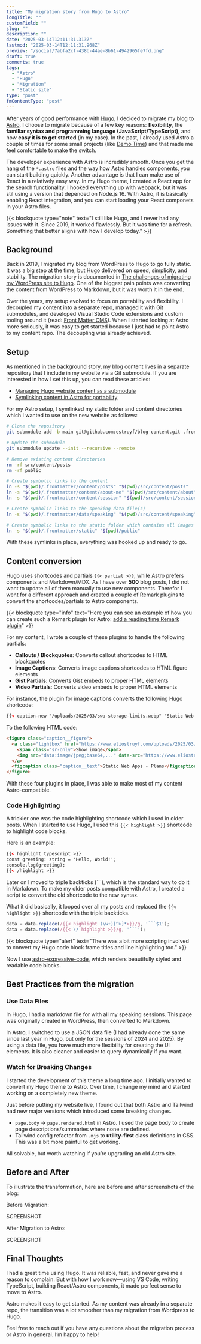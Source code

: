 ```yaml
---
title: "My migration story from Hugo to Astro"
longTitle: ""
customField: ""
slug: ""
description: ""
date: "2025-03-14T12:11:31.313Z"
lastmod: "2025-03-14T12:11:31.968Z"
preview: "/social/7abfa2cf-438b-44ae-8b61-4942965fe7fd.png"
draft: true
comments: true
tags:
  - "Astro"
  - "Hugo"
  - "Migration"
  - "Static site"
type: "post"
fmContentType: "post"
---
```


After years of good performance with [Hugo](https://gohugo.io/), I decided to migrate my blog to [Astro](https://astro.build). I choose to migrate because of a few key reasons: **flexibility**, the **familiar syntax and programming language (JavaScript/TypeScript)**, and how **easy it is to get started** (in my case). In the past, I already used Astro a couple of times for some small projects (like [Demo Time](https://demotime.elio.dev)) and that made me feel comfortable to make the switch.

The developer experience with Astro is incredibly smooth. Once you get the hang of the `*.astro` files and the way how Astro handles components, you can start building quickly. Another advantage is that I can make use of React in a relatively easy way. In my Hugo theme, I created a React app for the search functionality. I hooked everything up with webpack, but it was stil using a version that depended on Node.js 16. With Astro, it is basically enabling React integration, and you can start loading your React componets in your Astro files.

{{< blockquote type="note" text="I still like Hugo, and I never had any issues with it. Since 2019, it worked flawlessly. But it was time for a refresh. Something that better aligns with how I develop today." >}}

## Background

Back in 2019, I migrated my blog from WordPress to Hugo to go fully static. It was a big step at the time, but Hugo delivered on speed, simplicity, and stability. The migration story is documented in [The challenges of migrating my WordPress site to Hugo](https://www.eliostruyf.com/the-challenges-of-migrating-my-wordpress-site-to-hugo/). One of the biggest pain points was converting the content from WordPress to Markdown, but it was worth it in the end.

Over the years, my setup evolved to focus on portability and flexibility. I decoupled my content into a separate repo, managed it with Git submodules, and developed Visual Studio Code extensions and custom tooling around it (read: [Front Matter CMS](https://frontmatter.codes)). When I started looking at Astro more seriously, it was easy to get started because I just had to point Astro to my content repo. The decoupling was already achieved.

## Setup

As mentioned in the background story, my blog content lives in a separate repository that I include in my website via a Git submodule. If you are interested in how I set this up, you can read these articles:

- [Managing Hugo website content as a submodule](https://www.eliostruyf.com/managing-hugo-website-content-asset-submodule/)
- [Symlinking content in Astro for portability](https://www.eliostruyf.com/symlink-content-astro-portability/)

For my Astro setup, I symlinked my static folder and content directories which I wanted to use on the new website as follows:

```bash title="Symlinking content in Astro for portability"
# Clone the repository
git submodule add -b main git@github.com:estruyf/blog-content.git .frontmatter

# Update the submodule
git submodule update --init --recursive --remote

# Remove existing content directories
rm -rf src/content/posts
rm -rf public

# Create symbolic links to the content
ln -s "$(pwd)/.frontmatter/content/posts" "$(pwd)/src/content/posts"
ln -s "$(pwd)/.frontmatter/content/about-me" "$(pwd)/src/content/about"
ln -s "$(pwd)/.frontmatter/content/session" "$(pwd)/src/content/sessions"

# Create symbolic links to the speaking data file(s)
ln -s "$(pwd)/.frontmatter/data/speaking" "$(pwd)/src/content/speaking"

# Create symbolic links to the static folder which contains all images
ln -s "$(pwd)/.frontmatter/static" "$(pwd)/public"
```

With these symlinks in place, everything was hooked up and ready to go.

## Content conversion

Hugo uses shortcodes and partials `{{< partial >}}`, while Astro prefers components and Markdown/MDX. As I have over **500** blog posts, I did not want to update all of them manually to use new components. Therefor I went for a different approach and created a couple of Remark plugins to convert the shortcodes/partials to Astro components.

{{< blockquote type="info" text="Here you can see an example of how you can create such a Remark plugin for Astro: [add a reading time Remark plugin](https://docs.astro.build/en/recipes/reading-time/)" >}}

For my content, I wrote a couple of these plugins to handle the following partials:

- **Callouts / Blockquotes**: Converts callout shortcodes to HTML blockquotes
- **Image Captions**: Converts image captions shortcodes to HTML figure elements
- **Gist Partials**: Converts Gist embeds to proper HTML elements
- **Video Partials**: Converts video embeds to proper HTML elements

For instance, the plugin for image captions converts the following Hugo shortcode:

```html title="Example of a caption shortcode"
{{< caption-new "/uploads/2025/03/swa-storage-limits.webp" "Static Web Apps - Plans" "data:image/jpeg;base64,..." "855" "791" >}}
```

To the following HTML code:

```html title="HTML output of the caption conversion"
<figure class="caption__figure">
  <a class="lightbox" href="https://www.eliostruyf.com/uploads/2025/03/swa-storage-limits.webp" title="Show image">
    <span class="sr-only">Show image</span>
    <img src="data:image/jpeg;base64,..." data-src="https://www.eliostruyf.com/uploads/2025/03/swa-storage-limits.webp" alt="Static Web Apps - Plans" style="width:855px; height:791px" class="lazyloaded">
  </a>
  <figcaption class="caption__text">Static Web Apps - Plans</figcaption>
</figure>
```

With these four plugins in place, I was able to make most of my content Astro-compatible.

### Code Highlighting

A trickier one was the code highlighting shortcode which I used in older posts. When I started to use Hugo, I used this `{{< highlight >}}` shortcode to highlight code blocks.

Here is an example:

```html title="Example of a code block in Hugo"
{{< highlight typescript >}}
const greeting: string = 'Hello, World!';
console.log(greeting);
{{< /highlight >}}
```

Later on I moved to triple backticks (\`\`\`), which is the standard way to do it in Markdown. To make my older posts compatible with Astro, I created a script to convert the old shortcode to the new syntax.

What it did basically, it looped over all my posts and replaced the `{{< highlight >}}` shortcode with the triple backticks. 

```javascript title="Code to convert the old code block syntax to the new one"
data = data.replace(/{{< highlight (\w+)[^>]*>}}/g, '```$1');
data = data.replace(/{{< \/ highlight >}}/g, '```');
```

{{< blockquote type="alert" text="There was a bit more scripting involved to convert my Hugo code block frame titles and line highlighting too." >}}

Now I use [astro-expressive-code](https://expressive-code.com/installation/), which renders beautifully styled and readable code blocks.

## Best Practices from the migration

### Use Data Files

In Hugo, I had a markdown file for with all my speaking sessions. This page was originally created in WordPress, then converted to Markdown.

In Astro, I switched to use a JSON data file (I had already done the same since last year in Hugo, but only for the sessions of 2024 and 2025). By using a data file, you have much more flexibility for creating the UI elements. It is also cleaner and easier to query dynamically if you want.

### Watch for Breaking Changes

I started the development of this theme a long time ago. I initially wanted to convert my Hugo theme to Astro. Over time, I change my mind and started working on a completely new theme. 

Just before putting my website live, I found out that both Astro and Tailwind had new major versions which introduced some breaking changes.

- `page.body` → `page.rendered.html` in Astro. I used the page body to create page descriptions/summaries where none are defined.
- Tailwind config refactor from `.mjs` to **utility-first** class definitions in CSS. This was a bit more painful to get working.

All solvable, but worth watching if you’re upgrading an old Astro site.

## Before and After

To illustrate the transformation, here are before and after screenshots of the blog:

Before Migration:

SCREENSHOT

After Migration to Astro:

SCREENSHOT

## Final Thoughts

I had a great time using Hugo. It was reliable, fast, and never gave me a reason to complain. But with how I work now—using VS Code, writing TypeScript, building React/Astro components, it made perfect sense to move to Astro.

Astro makes it easy to get started. As my content was already in a separate repo, the transition was a lot smoother than my migration from Wordpress to Hugo.

Feel free to reach out if you have any questions about the migration process or Astro in general. I’m happy to help!